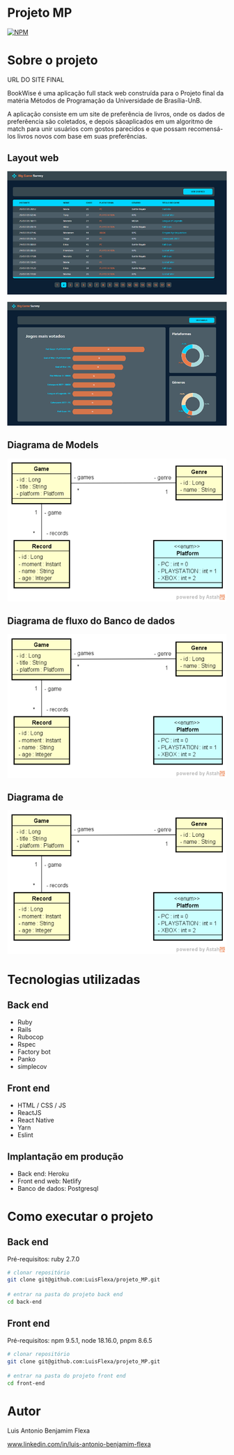 # Projeto MP 
[![NPM](https://img.shields.io/npm/l/react)](https://github.com/LuisFlexa/projeto_MP/blob/main/LICENSE) 

# Sobre o projeto

URL DO SITE FINAL

BookWise é uma aplicação full stack web construída para o Projeto final da matéria Métodos de Programação da Universidade de Brasília-UnB. 

A aplicação consiste em um site de preferência de livros, onde os dados de preferêencia são coletados, e depois sãoaplicados em um algoritmo de match para unir usuários com gostos parecidos e que possam recomensá-los livros novos com base em suas preferências.

## Layout web
![Web 1](https://github.com/acenelio/assets/raw/main/sds1/web1.png)

![Web 2](https://github.com/acenelio/assets/raw/main/sds1/web2.png)

## Diagrama de Models
![Modelo Conceitual](https://github.com/acenelio/assets/raw/main/sds1/modelo-conceitual.png)

## Diagrama de fluxo do Banco de dados
![Modelo Conceitual](https://github.com/acenelio/assets/raw/main/sds1/modelo-conceitual.png)

## Diagrama de 
![Modelo Conceitual](https://github.com/acenelio/assets/raw/main/sds1/modelo-conceitual.png)

# Tecnologias utilizadas
## Back end
- Ruby
- Rails
- Rubocop
- Rspec
- Factory bot
- Panko
- simplecov
## Front end
- HTML / CSS / JS 
- ReactJS
- React Native
- Yarn
- Eslint
  
## Implantação em produção
- Back end: Heroku
- Front end web: Netlify
- Banco de dados: Postgresql

# Como executar o projeto

## Back end
Pré-requisitos: ruby 2.7.0

```bash
# clonar repositório
git clone git@github.com:LuisFlexa/projeto_MP.git

# entrar na pasta do projeto back end
cd back-end


```
## Front end
Pré-requisitos: npm 9.5.1, node 18.16.0, pnpm 8.6.5

```bash
# clonar repositório
git clone git@github.com:LuisFlexa/projeto_MP.git

# entrar na pasta do projeto front end
cd front-end

```

# Autor

Luis Antonio Benjamim Flexa

www.linkedin.com/in/luis-antonio-benjamim-flexa




